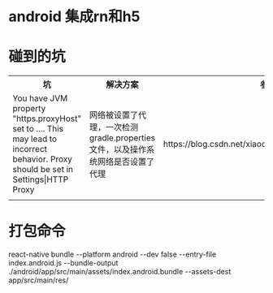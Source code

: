 # android 集成rn和h5

# 碰到的坑

<table>
<tr>
<th>坑</th>
<th>解决方案</th>
<th>参考资料</th>
</tr>
<tr>
<td>
You have JVM property "https.proxyHost" set to .... This may lead to incorrect behavior. Proxy should be set in Settings|HTTP Proxy
</td>
<td>
网络被设置了代理，一次检测gradle.properties文件，以及操作系统网络是否设置了代理
</td>
<td>https://blog.csdn.net/xiaochenuu/article/details/80245931</td>
</tr>
<tr>
<td></td>
<td></td>
<td></td>
</tr>
</table>

# 打包命令
react-native bundle --platform android --dev false --entry-file index.android.js --bundle-output ./android/app/src/main/assets/index.android.bundle --assets-dest app/src/main/res/